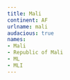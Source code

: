 ```yaml
---
title: Mali
continent: AF
urlname: mali
audacious: true
names:
- Mali
- Republic of Mali
- ML
- MLI
---
```


